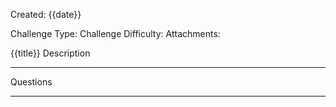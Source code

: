 Created: {{date}}

Challenge Type:
Challenge Difficulty:
Attachments:

{{title}}
Description
***

Questions
***
